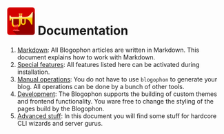 ![Blogophon -](blogophon.png) Documentation
==============

1. [Markdown](markdown.md): All Blogophon articles are written in Markdown. This document explains how to work with Markdown.
1. [Special features](special-features.md): All features listed here can be activated during installation.
1. [Manual operations](manual.md): You do not have to use `blogophon` to generate your blog. All operations can be done by a bunch of other tools.
1. [Development](development.md): The Blogophon supports the building of custom themes and frontend functionality. You ware free to change the styling of the pages build by the Blogophon.
1. [Advanced stuff](advanced-stuff.md): In this document you will find some stuff for hardcore CLI wizards and server gurus.
